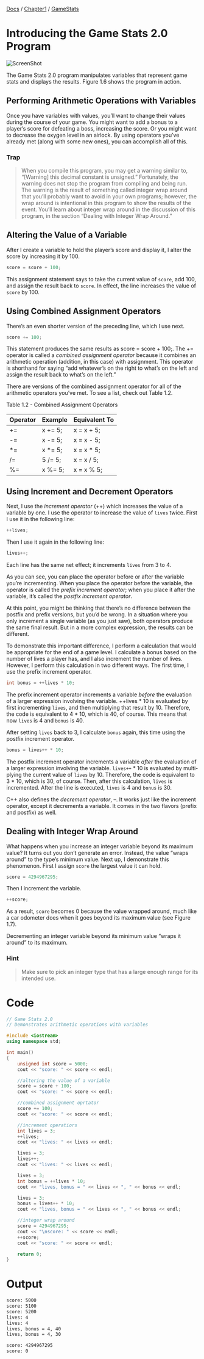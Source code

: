 [Docs](../../../docs/) / [Chapter1](../../) / [GameStats](../)
# Introducing the Game Stats 2.0 Program

![ScreenShot](../../../web/Beginning_Cpp_Through_Game_Programming/Image_058.gif)

The Game Stats 2.0 program manipulates variables that represent game stats and displays the results. Figure 1.6 shows the program in action.

## Performing Arithmetic Operations with Variables

Once you have variables with values, you’ll want to change their values during the course of your game. You might want to add a bonus to a player’s score for defeating a boss, increasing the score. Or you might want to decrease the oxygen level in an airlock. By using operators you’ve already met (along with some new ones), you can accomplish all of this.

### Trap
> When you compile this program, you may get a warning similar to, “[Warning] this decimal constant is unsigned.” Fortunately, the warning does not stop the program from compiling and being run. The warning is the result of something called integer wrap around that you’ll probably want to avoid in your own programs; however, the wrap around is intentional in this program to show the results of the event. You’ll learn about integer wrap around in the discussion of this program, in the section “Dealing with Integer Wrap Around.”

## Altering the Value of a Variable

After I create a variable to hold the player’s score and display it, I alter the score by increasing it by 100.
```cpp
score = score + 100;
```

This assignment statement says to take the current value of `score`, add 100, and
assign the result back to `score`. In effect, the line increases the value of `score` by 100.

## Using Combined Assignment Operators

There’s an even shorter version of the preceding line, which I use next.

```cpp
score += 100;
```

This statement produces the same results as score = score + 100;. The += operator is called a *combined assignment operator* because it combines an arithmetic operation (addition, in this case) with assignment. This operator is shorthand for saying “add whatever’s on the right to what’s on the left and assign the result back to what’s on the left.”

There are versions of the combined assignment operator for all of the arithmetic operators you’ve met. To see a list, check out Table 1.2.

Table 1.2 - Combined Assignment Operators

| Operator | Example | Equivalent To |
|----------|---------|---------------|
| +=       | x += 5; | x = x + 5;    |
| -=       | x -= 5; | x = x - 5;    |
| *=       | x *= 5; | x = x * 5;    |
| /=       | 5 /= 5; | x = x / 5;    |
| %=       | x %= 5; | x = x % 5;    |

## Using Increment and Decrement Operators

Next, I use the *increment operator* (++) which increases the value of a variable by one. I use the operator to increase the value of `lives` twice. First I use it in the following line:

```cpp
++lives;
```

Then I use it again in the following line:

```cpp
lives++;
```

Each line has the same net effect; it increments `lives` from 3 to 4.

As you can see, you can place the operator before or after the variable you’re incrementing. When you place the operator before the variable, the operator is called the *prefix increment operator*; when you place it after the variable, it’s called the *postfix increment operator*.

At this point, you might be thinking that there’s no difference between the postfix and prefix versions, but you’d be wrong. In a situation where you only increment a single variable (as you just saw), both operators produce the same final result. But in a more complex expression, the results can be different.

To demonstrate this important difference, I perform a calculation that would be appropriate for the end of a game level. I calculate a bonus based on the number of lives a player has, and I also increment the number of lives. However, I perform this calculation in two different ways. The first time, I use the prefix increment operator.

```cpp
int bonus = ++lives * 10;
```

The prefix increment operator increments a variable *before* the evaluation of a larger expression involving the variable. ++lives * 10 is evaluated by first incrementing `lives`, and then multiplying that result by 10. Therefore, the code is equivalent to 4 * 10, which is 40, of course. This means that now `lives` is 4 and `bonus` is 40.

After setting `lives` back to 3, I calculate `bonus` again, this time using the postfix increment operator.

```cpp
bonus = lives++ * 10;
```

The postfix increment operator increments a variable *after* the evaluation of a larger expression involving the variable. `lives++` * 10 is evaluated by multi- plying the current value of `lives` by 10. Therefore, the code is equivalent to 3 * 10, which is 30, of course. Then, after this calculation, `lives` is incremented. After the line is executed, `lives` is 4 and `bonus` is 30.

C++ also defines the *decrement operator*, –. It works just like the increment operator, except it decrements a variable. It comes in the two flavors (prefix and postfix) as well.

## Dealing with Integer Wrap Around

What happens when you increase an integer variable beyond its maximum value? It turns out you don’t generate an error. Instead, the value “wraps around” to the type’s minimum value. Next up, I demonstrate this phenomenon. First I assign `score` the largest value it can hold.

```cpp
score = 4294967295;
```

Then I increment the variable.

```cpp
++score;
```

As a result, `score` becomes 0 because the value wrapped around, much like a car odometer does when it goes beyond its maximum value (see Figure 1.7).

Decrementing an integer variable beyond its minimum value “wraps it around” to its maximum.

### Hint
> Make sure to pick an integer type that has a large enough range for its intended use.

# Code
```cpp
// Game Stats 2.0
// Demonstrates arithmetic operations with variables

#include <iostream>
using namespace std;

int main()
{
	unsigned int score = 5000;
	cout << "score: " << score << endl;

	//altering the value of a variable
	score = score + 100;
	cout << "score: " << score << endl;

	//combined assignment oprtator
	score += 100;
	cout << "score: " << score << endl;

	//increment operatiors 
	int lives = 3;
	++lives;
	cout << "lives: " << lives << endl;

	lives = 3;
	lives++;
	cout << "lives: " << lives << endl;

	lives = 3;
	int bonus = ++lives * 10;
	cout << "lives, bonus = " << lives << ", " << bonus << endl;

	lives = 3;
	bonus = lives++ * 10;
	cout << "lives, bonus = " << lives << ", " << bonus << endl;

	//integer wrap around
	score = 4294967295;
	cout << "\nscore: " << score << endl;
	++score;
	cout << "score: " << score << endl;

	return 0;
}
```

# Output
```txt
score: 5000
score: 5100
score: 5200
lives: 4
lives: 4
lives, bonus = 4, 40
lives, bonus = 4, 30

score: 4294967295
score: 0
```